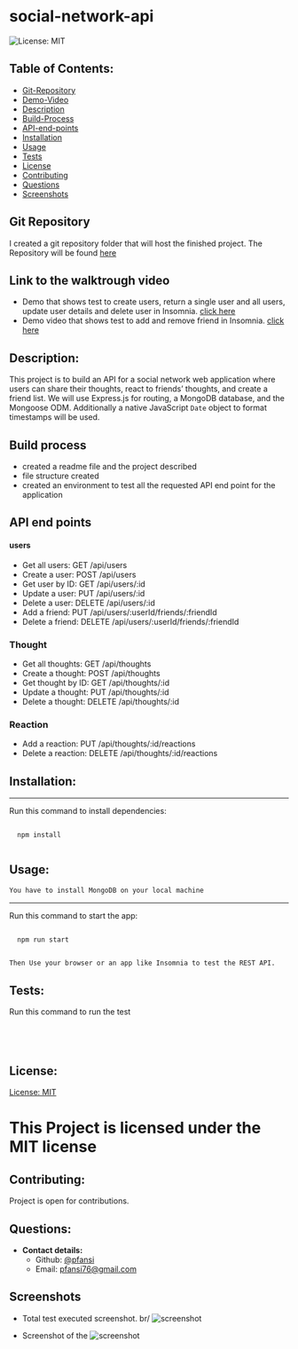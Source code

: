 # social-network-api

![License: MIT](https://img.shields.io/badge/License-MIT-blue)

## Table of Contents:

- [Git-Repository](#git-repository)
- [Demo-Video](#walktrough-video)
- [Description](#description)
- [Build-Process](#build-process)
- [API-end-points](API-end-points)
- [Installation](#installation)
- [Usage](#usage)
- [Tests](#tests)
- [License](#license)
- [Contributing](#contributing)
- [Questions](#questions)
- [Screenshots](#screenshots)

## Git Repository

I created a git repository folder that will host the finished project. The Repository will be found [here](https://github.com/pfansi/social-network-api)

## Link to the walktrough video

- Demo that shows test to create users, return a single user and all users, update user details and delete user in Insomnia. [click here](https://drive.google.com/file/d/13EHiHyiCyGSaT6NST1RH4bzd5Mi6pw4E/view)
- Demo video that shows test to add and remove friend in Insomnia. [click here](https://drive.google.com/file/d/1g9-_Q5m1GKm72PtGQBezsSqrKl05oY8k/view)

## Description:

This project is to build an API for a social network web application where users can share their thoughts, react to friends’ thoughts, and create a friend list. We will use Express.js for routing, a MongoDB database, and the Mongoose ODM. Additionally a native JavaScript `Date` object to format timestamps will be used.

## Build process

- created a readme file and the project described
- file structure created
- created an environment to test all the requested API end point for the application

## API end points

#### users

- Get all users: GET /api/users
- Create a user: POST /api/users
- Get user by ID: GET /api/users/:id
- Update a user: PUT /api/users/:id
- Delete a user: DELETE /api/users/:id
- Add a friend: PUT /api/users/:userId/friends/:friendId
- Delete a friend: DELETE /api/users/:userId/friends/:friendId

### Thought

- Get all thoughts: GET /api/thoughts
- Create a thought: POST /api/thoughts
- Get thought by ID: GET /api/thoughts/:id
- Update a thought: PUT /api/thoughts/:id
- Delete a thought: DELETE /api/thoughts/:id

### Reaction

- Add a reaction: PUT /api/thoughts/:id/reactions
- Delete a reaction: DELETE /api/thoughts/:id/reactions

## Installation:

---

Run this command to install dependencies:

  <pre><code>
  npm install
  </code></pre>

## Usage:

```md
You have to install MongoDB on your local machine
```

---

Run this command to start the app:

  <pre><code>
  npm run start
  </code></pre>

```md
Then Use your browser or an app like Insomnia to test the REST API.
```

## Tests:

Run this command to run the test

<pre><code>
  
  </code></pre>

## License:

[License: MIT](https://opensource.org/licenses/MIT)

# This Project is licensed under the MIT license

## Contributing:

Project is open for contributions.

## Questions:

- **Contact details:**
  - Github: [@pfansi](https://github.com/pfansi)
  - Email: pfansi76@gmail.com

## Screenshots

- Total test executed screenshot. br/
  ![screenshot]()

- Screenshot of the
  ![screenshot]()
